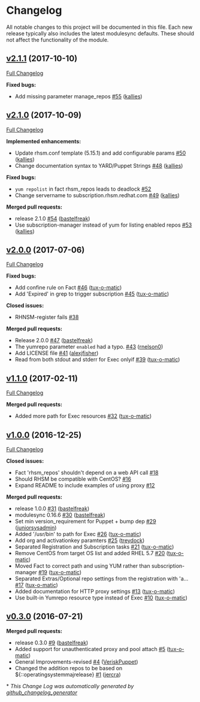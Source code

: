# Changelog

All notable changes to this project will be documented in this file.
Each new release typically also includes the latest modulesync defaults.
These should not affect the functionality of the module.

## [v2.1.1](https://github.com/voxpupuli/puppet-rhsm/tree/v2.1.1) (2017-10-10)
[Full Changelog](https://github.com/voxpupuli/puppet-rhsm/compare/v2.1.0...v2.1.1)

**Fixed bugs:**

- Add missing parameter manage\_repos [\#55](https://github.com/voxpupuli/puppet-rhsm/pull/55) ([kallies](https://github.com/kallies))

## [v2.1.0](https://github.com/voxpupuli/puppet-rhsm/tree/v2.1.0) (2017-10-09)
[Full Changelog](https://github.com/voxpupuli/puppet-rhsm/compare/v2.0.0...v2.1.0)

**Implemented enhancements:**

- Update rhsm.conf template \(5.15.1\) and add configurable params [\#50](https://github.com/voxpupuli/puppet-rhsm/pull/50) ([kallies](https://github.com/kallies))
- Change documentation syntax to YARD/Puppet Strings [\#48](https://github.com/voxpupuli/puppet-rhsm/pull/48) ([kallies](https://github.com/kallies))

**Fixed bugs:**

- `yum repolist` in fact rhsm\_repos leads to deadlock [\#52](https://github.com/voxpupuli/puppet-rhsm/issues/52)
- Change servername to subscription.rhsm.redhat.com [\#49](https://github.com/voxpupuli/puppet-rhsm/pull/49) ([kallies](https://github.com/kallies))

**Merged pull requests:**

- release 2.1.0 [\#54](https://github.com/voxpupuli/puppet-rhsm/pull/54) ([bastelfreak](https://github.com/bastelfreak))
- Use subscription-manager instead of yum for listing enabled repos [\#53](https://github.com/voxpupuli/puppet-rhsm/pull/53) ([kallies](https://github.com/kallies))

## [v2.0.0](https://github.com/voxpupuli/puppet-rhsm/tree/v2.0.0) (2017-07-06)
[Full Changelog](https://github.com/voxpupuli/puppet-rhsm/compare/v1.1.0...v2.0.0)

**Fixed bugs:**

- Add confine rule on Fact [\#46](https://github.com/voxpupuli/puppet-rhsm/pull/46) ([tux-o-matic](https://github.com/tux-o-matic))
- Add 'Expired' in grep to trigger subscription [\#45](https://github.com/voxpupuli/puppet-rhsm/pull/45) ([tux-o-matic](https://github.com/tux-o-matic))

**Closed issues:**

- RHNSM-register fails [\#38](https://github.com/voxpupuli/puppet-rhsm/issues/38)

**Merged pull requests:**

- Release 2.0.0 [\#47](https://github.com/voxpupuli/puppet-rhsm/pull/47) ([bastelfreak](https://github.com/bastelfreak))
- The yumrepo parameter `enabled` had a typo. [\#43](https://github.com/voxpupuli/puppet-rhsm/pull/43) ([rnelson0](https://github.com/rnelson0))
- Add LICENSE file [\#41](https://github.com/voxpupuli/puppet-rhsm/pull/41) ([alexjfisher](https://github.com/alexjfisher))
- Read from both stdout and stderr for Exec onlyif [\#39](https://github.com/voxpupuli/puppet-rhsm/pull/39) ([tux-o-matic](https://github.com/tux-o-matic))

## [v1.1.0](https://github.com/voxpupuli/puppet-rhsm/tree/v1.1.0) (2017-02-11)
[Full Changelog](https://github.com/voxpupuli/puppet-rhsm/compare/v1.0.0...v1.1.0)

**Merged pull requests:**

- Added more path for Exec resources [\#32](https://github.com/voxpupuli/puppet-rhsm/pull/32) ([tux-o-matic](https://github.com/tux-o-matic))

## [v1.0.0](https://github.com/voxpupuli/puppet-rhsm/tree/v1.0.0) (2016-12-25)
[Full Changelog](https://github.com/voxpupuli/puppet-rhsm/compare/v0.3.0...v1.0.0)

**Closed issues:**

- Fact 'rhsm\_repos' shouldn't depend on a web API call [\#18](https://github.com/voxpupuli/puppet-rhsm/issues/18)
- Should RHSM be compatible with CentOS? [\#16](https://github.com/voxpupuli/puppet-rhsm/issues/16)
- Expand README to include examples of using proxy [\#12](https://github.com/voxpupuli/puppet-rhsm/issues/12)

**Merged pull requests:**

- release 1.0.0 [\#31](https://github.com/voxpupuli/puppet-rhsm/pull/31) ([bastelfreak](https://github.com/bastelfreak))
- modulesync 0.16.6 [\#30](https://github.com/voxpupuli/puppet-rhsm/pull/30) ([bastelfreak](https://github.com/bastelfreak))
- Set min version\_requirement for Puppet + bump dep [\#29](https://github.com/voxpupuli/puppet-rhsm/pull/29) ([juniorsysadmin](https://github.com/juniorsysadmin))
- Added '/usr/bin' to path for Exec [\#26](https://github.com/voxpupuli/puppet-rhsm/pull/26) ([tux-o-matic](https://github.com/tux-o-matic))
- Add org and activationkey paramters [\#25](https://github.com/voxpupuli/puppet-rhsm/pull/25) ([treydock](https://github.com/treydock))
- Separated Registration and Subscription tasks [\#21](https://github.com/voxpupuli/puppet-rhsm/pull/21) ([tux-o-matic](https://github.com/tux-o-matic))
- Remove CentOS from target OS list and added RHEL 5.7 [\#20](https://github.com/voxpupuli/puppet-rhsm/pull/20) ([tux-o-matic](https://github.com/tux-o-matic))
- Moved Fact to correct path and using YUM rather than subscription-manager [\#19](https://github.com/voxpupuli/puppet-rhsm/pull/19) ([tux-o-matic](https://github.com/tux-o-matic))
- Separated Extras/Optional repo settings from the registration with 'a… [\#17](https://github.com/voxpupuli/puppet-rhsm/pull/17) ([tux-o-matic](https://github.com/tux-o-matic))
- Added documentation for HTTP proxy settings [\#13](https://github.com/voxpupuli/puppet-rhsm/pull/13) ([tux-o-matic](https://github.com/tux-o-matic))
- Use built-in Yumrepo resource type instead of Exec [\#10](https://github.com/voxpupuli/puppet-rhsm/pull/10) ([tux-o-matic](https://github.com/tux-o-matic))

## [v0.3.0](https://github.com/voxpupuli/puppet-rhsm/tree/v0.3.0) (2016-07-21)
**Merged pull requests:**

- release 0.3.0 [\#9](https://github.com/voxpupuli/puppet-rhsm/pull/9) ([bastelfreak](https://github.com/bastelfreak))
- Added support for unauthenticated proxy and pool attach [\#5](https://github.com/voxpupuli/puppet-rhsm/pull/5) ([tux-o-matic](https://github.com/tux-o-matic))
- General Improvements-revised [\#4](https://github.com/voxpupuli/puppet-rhsm/pull/4) ([VeriskPuppet](https://github.com/VeriskPuppet))
- Changed the addition repos to be based on ${::operatingsystemmajrelease} [\#1](https://github.com/voxpupuli/puppet-rhsm/pull/1) ([jercra](https://github.com/jercra))



\* *This Change Log was automatically generated by [github_changelog_generator](https://github.com/skywinder/Github-Changelog-Generator)*